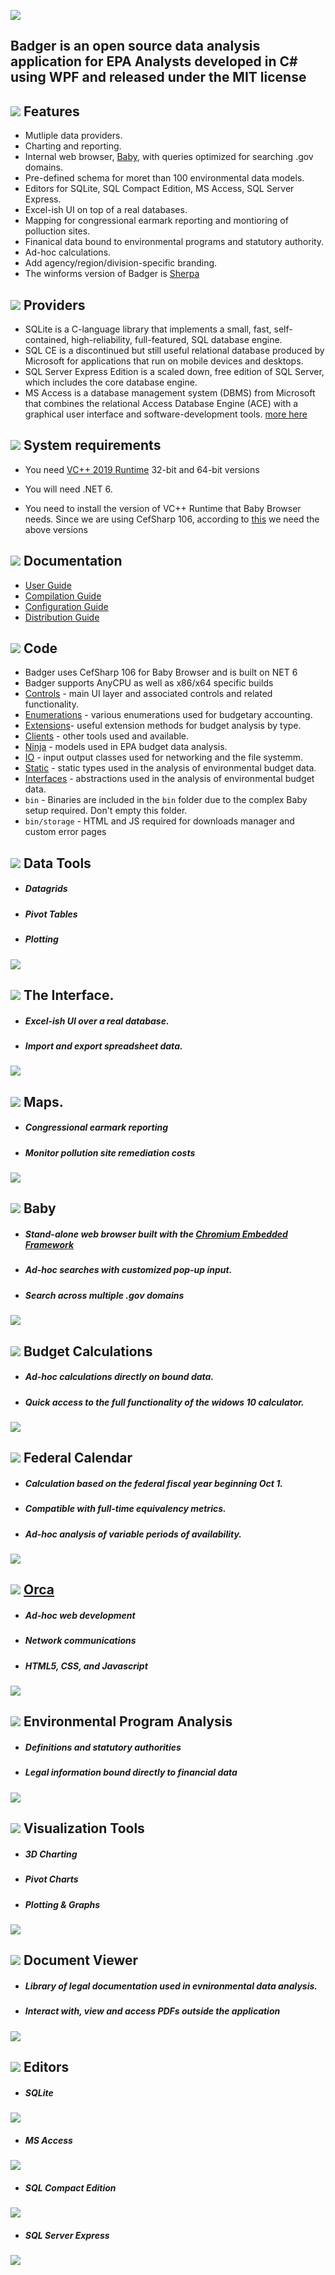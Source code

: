 ﻿![](https://github.com/KarmaScripter/Badger/blob/main/Resources/Assets/GitHubImages/Badger.png)

## Badger is an open source data analysis application for EPA Analysts developed in C# using WPF and released under the MIT license
####

## ![](https://github.com/KarmaScripter/Badger/blob/main/Resources/Assets/GitHubImages/features.png) Features

- Mutliple data providers.
- Charting and reporting.
- Internal web browser, [Baby](https://github.com/KarmaScripter/Baby/blob/main/README.md),  with queries optimized for searching .gov domains.
- Pre-defined schema for moret than 100 environmental data models.
- Editors for SQLite, SQL Compact Edition, MS Access, SQL Server Express.
- Excel-ish UI on top of a real databases.
- Mapping for congressional earmark reporting and montioring of polluction sites.
- Finanical data bound to environmental programs and statutory authority.
- Ad-hoc calculations.
- Add agency/region/division-specific branding.
- The winforms version of Badger is [Sherpa](https://github.com/KarmaScripter/Sherpa?tab=readme-ov-file) 

## ![](https://github.com/KarmaScripter/Badger/blob/main/Resources/Assets/GitHubImages/Providers.png) Providers

- SQLite is a C-language library that implements a small, fast, self-contained, high-reliability, full-featured, SQL database engine. 
- SQL CE is a discontinued but still useful relational database produced by Microsoft for applications that run on mobile devices and desktops. 
- SQL Server Express Edition is a scaled down, free edition of SQL Server, which includes the core database engine.
- MS Access is a database management system (DBMS) from Microsoft that combines the relational Access Database Engine (ACE) with a graphical user interface and software-development tools. [more here](https://www.microsoft.com/en-us/microsoft-365/access)


## ![](https://github.com/KarmaScripter/Badger/blob/main/Resources/Assets/GitHubImages/system_requirements.png) System requirements

- You need [VC++ 2019 Runtime](https://aka.ms/vs/17/release/vc_redist.x64.exe) 32-bit and 64-bit versions

- You will need .NET 6.

- You need to install the version of VC++ Runtime that Baby Browser needs. Since we are using CefSharp 106, according to [this](https://github.com/cefsharp/CefSharp/#release-branches) we need the above versions



## ![](https://github.com/KarmaScripter/Badger/blob/main/Resources/Assets/GitHubImages/documentation.png) Documentation

- [User Guide](Resources/Github/Users.md)
- [Compilation Guide](Resources/Github/Compilation.md)
- [Configuration Guide](Resources/Github/Configuration.md)
- [Distribution Guide](Resources/Github/Distribution.md)


## ![](https://github.com/KarmaScripter/Badger/blob/main/Resources/Assets/GitHubImages/csharp.png) Code

- Badger uses CefSharp 106 for Baby Browser and is built on NET 6
- Badger supports AnyCPU as well as x86/x64 specific builds
- [Controls](https://github.com/KarmaScripter/Badger/tree/main/Controls) - main UI layer and associated controls and related functionality.
- [Enumerations](https://github.com/KarmaScripter/Badger/tree/main/Enumerations) - various enumerations used for budgetary accounting.
- [Extensions](https://github.com/KarmaScripter/Badger/tree/main/Extensions)- useful extension methods for budget analysis by type.
- [Clients](https://github.com/KarmaScripter/Badger/tree/main/Clients) - other tools used and available.
- [Ninja](https://github.com/KarmaScripter/Badger/tree/main/Ninja) - models used in EPA budget data analysis.
- [IO](https://github.com/KarmaScripter/Badger/tree/main/IO) - input output classes used for networking and the file systemm.
- [Static](https://github.com/KarmaScripter/Badger/tree/main/Static) - static types used in the analysis of environmental budget data.
- [Interfaces](https://github.com/KarmaScripter/Badger/tree/Interfaces) - abstractions used in the analysis of environmental budget data.
- `bin` - Binaries are included in the `bin` folder due to the complex Baby setup required. Don't empty this folder.
- `bin/storage` - HTML and JS required for downloads manager and custom error pages

## ![](https://github.com/KarmaScripter/Badger/blob/main/Resources/Assets/GitHubImages/tools.png)  Data Tools
- ##### Datagrids
- ##### Pivot Tables
- ##### Plotting
![](https://github.com/KarmaScripter/BudgetExecution/blob/main/Resources/Assets/GitHubImages/Datagrid.gif)

## ![](https://github.com/KarmaScripter/Badger/blob/main/Resources/Assets/GitHubImages/excel.png) The Interface.
- ##### Excel-ish UI over a real database.
- ##### Import and export spreadsheet data.
![](https://github.com/KarmaScripter/BudgetExecution/blob/main/Resources/Assets/GitHubImages/ExcelUserInterface.gif)

## ![](https://github.com/KarmaScripter/Badger/blob/main/Resources/Assets/GitHubImages/Maps.png) Maps.
- ##### Congressional earmark reporting
- ##### Monitor pollution site remediation costs
![](https://github.com/KarmaScripter/BudgetExecution/blob/main/Resources/Assets/GitHubImages/Map.gif)

## ![](https://github.com/KarmaScripter/Badger/blob/main/Resources/Assets/GitHubImages/baby.png) Baby 
- ##### Stand-alone web browser built with the [Chromium Embedded Framework](https://en.wikipedia.org/wiki/Chromium_Embedded_Framework)
- ##### Ad-hoc searches with customized pop-up input.
- ##### Search across multiple .gov domains
![](https://github.com/KarmaScripter/Baby/blob/main/Properties/Images/Overview.gif)

## ![](https://github.com/KarmaScripter/Badger/blob/main/Resources/Assets/GitHubImages/Calculation.png) Budget Calculations 
- ##### Ad-hoc calculations directly on bound data.
- ##### Quick access to the full functionality of the widows 10 calculator.

![](https://github.com/KarmaScripter/BudgetExecution/blob/main/Resources/Assets/GitHubImages/Calculator.gif)

## ![](https://github.com/KarmaScripter/Badger/blob/main/Resources/Assets/GitHubImages/calendar.png) Federal Calendar
- ##### Calculation based on the federal fiscal year beginning Oct 1.
- ##### Compatible with full-time equivalency metrics.
- ##### Ad-hoc analysis of variable periods of availability.
![](https://github.com/KarmaScripter/BudgetExecution/blob/main/Resources/Assets/GitHubImages/FiscalYear.gif)

## ![](https://github.com/KarmaScripter/Badger/blob/main/Resources/Assets/GitHubImages/web.png) [Orca](https://github.com/KarmaScripter/Orca)
- ##### Ad-hoc web development
- ##### Network communications
- ##### HTML5, CSS, and Javascript
  
![](https://github.com/KarmaScripter/Orca/blob/main/etc/github/Overview.gif)
   
## ![](https://github.com/KarmaScripter/Badger/blob/main/Resources/Assets/GitHubImages/epa.png) Environmental Program Analysis
- ##### Definitions and statutory authorities
- ##### Legal information bound directly to financial data

![](https://github.com/KarmaScripter/BudgetExecution/blob/main/Resources/Assets/GitHubImages/EnvironmentalPrograms.gif)

## ![](https://github.com/KarmaScripter/Badger/blob/main/Resources/Assets/GitHubImages/Analysis.png) Visualization Tools
- ##### 3D Charting
- ##### Pivot Charts
- ##### Plotting & Graphs
  
![](https://github.com/KarmaScripter/BudgetExecution/blob/main/Resources/Assets/GitHubImages/Charts.gif)


## ![](https://github.com/KarmaScripter/Badger/blob/main/Resources/Assets/GitHubImages/document.png) Document Viewer
- ##### Library of legal documentation used in evnironmental data analysis.
- ##### Interact with, view and access PDFs outside the application
![](https://github.com/KarmaScripter/BudgetExecution/blob/main/Resources/Assets/GitHubImages/Guidance.gif)



## ![](https://github.com/KarmaScripter/Badger/blob/main/Resources/Assets/GitHubImages/sql.png) Editors

- ##### SQLite

![](https://github.com/KarmaScripter/BudgetExecution/blob/main/Resources/Assets/GitHubImages/SQLite.gif)

- ##### MS Access

![](https://github.com/KarmaScripter/BudgetExecution/blob/main/Resources/Assets/GitHubImages/Access.gif)

- ##### SQL Compact Edition

![](https://github.com/KarmaScripter/BudgetExecution/blob/main/Resources/Assets/GitHubImages/SqlCe.gif)

- ##### SQL Server Express

![](https://github.com/KarmaScripter/BudgetExecution/blob/main/Resources/Assets/GitHubImages/SqlServer.gif)



